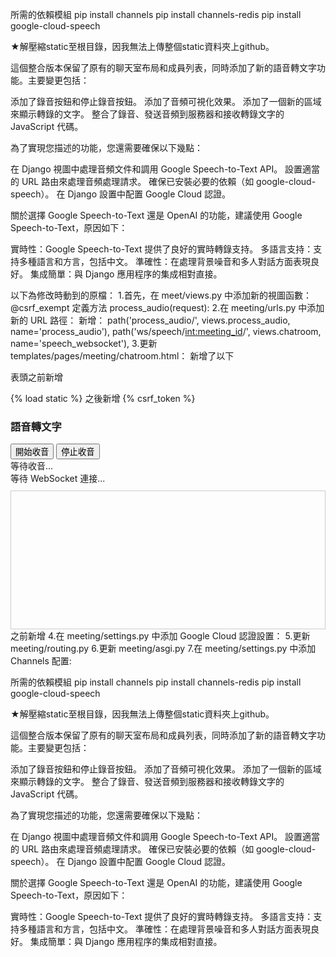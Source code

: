 所需的依賴模組
pip install channels
pip install channels-redis 
pip install google-cloud-speech

★解壓縮static至根目錄，因我無法上傳整個static資料夾上github。

這個整合版本保留了原有的聊天室布局和成員列表，同時添加了新的語音轉文字功能。主要變更包括：

添加了錄音按鈕和停止錄音按鈕。
添加了音頻可視化效果。
添加了一個新的區域來顯示轉錄的文字。
整合了錄音、發送音頻到服務器和接收轉錄文字的 JavaScript 代碼。

為了實現您描述的功能，您還需要確保以下幾點：

在 Django 視圖中處理音頻文件和調用 Google Speech-to-Text API。
設置適當的 URL 路由來處理音頻處理請求。
確保已安裝必要的依賴（如 google-cloud-speech）。
在 Django 設置中配置 Google Cloud 認證。

關於選擇 Google Speech-to-Text 還是 OpenAI 的功能，建議使用 Google Speech-to-Text，原因如下：


實時性：Google Speech-to-Text 提供了良好的實時轉錄支持。
多語言支持：支持多種語言和方言，包括中文。
準確性：在處理背景噪音和多人對話方面表現良好。
集成簡單：與 Django 應用程序的集成相對直接。


以下為修改時動到的原檔：
1.首先，在 meet/views.py 中添加新的視圖函數：
  @csrf_exempt
   定義方法  process_audio(request):
2.在 meeting/urls.py 中添加新的 URL 路徑：
  新增：
    path('process_audio/', views.process_audio, name='process_audio'),
    path('ws/speech/<int:meeting_id>/', views.chatroom, name='speech_websocket'),
3.更新 templates/pages/meeting/chatroom.html：
  新增了以下
  <!DOCTYPE html>表頭之前新增
  {% load static %}
     <head>之後新增
       {% csrf_token %}
                   <div class="col-md-12">
                        <h3>語音轉文字</h3>
                        <button id="start-recording" class="btn btn-primary">開始收音</button>
                        <button id="stop-recording" class="btn btn-danger">停止收音</button>
                        <div id="recording-status">等待收音...</div>
                        <div id="websocket-status">等待 WebSocket 連接...</div>
                        <div id="status-message"></div>
                        <div id="transcript" style="height: 200px; overflow-y: scroll; border: 1px solid #ccc; margin-top: 10px; padding: 10px;"></div>
                    </div>
            <script src="{% static 'js/audio_recording.js' %}"></script>
            <input type="hidden" id="meeting-id" value="{{ meeting_id }}">
      </body>之前新增
4.在 meeting/settings.py 中添加 Google Cloud 認證設置：
5.更新 meeting/routing.py
6.更新 meeting/asgi.py
7.在 meeting/settings.py 中添加 Channels 配置:



所需的依賴模組 pip install channels pip install channels-redis pip install google-cloud-speech

★解壓縮static至根目錄，因我無法上傳整個static資料夾上github。

這個整合版本保留了原有的聊天室布局和成員列表，同時添加了新的語音轉文字功能。主要變更包括：

添加了錄音按鈕和停止錄音按鈕。 添加了音頻可視化效果。 添加了一個新的區域來顯示轉錄的文字。 整合了錄音、發送音頻到服務器和接收轉錄文字的 JavaScript 代碼。

為了實現您描述的功能，您還需要確保以下幾點：

在 Django 視圖中處理音頻文件和調用 Google Speech-to-Text API。 設置適當的 URL 路由來處理音頻處理請求。 確保已安裝必要的依賴（如 google-cloud-speech）。 在 Django 設置中配置 Google Cloud 認證。

關於選擇 Google Speech-to-Text 還是 OpenAI 的功能，建議使用 Google Speech-to-Text，原因如下：

實時性：Google Speech-to-Text 提供了良好的實時轉錄支持。 多語言支持：支持多種語言和方言，包括中文。 準確性：在處理背景噪音和多人對話方面表現良好。 集成簡單：與 Django 應用程序的集成相對直接。


